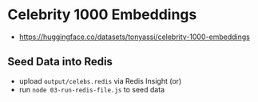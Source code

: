 # Celebrity 1000 Embeddings

- https://huggingface.co/datasets/tonyassi/celebrity-1000-embeddings

## Seed Data into Redis

- upload `output/celebs.redis` via Redis Insight
  (or)
- run `node 03-run-redis-file.js` to seed data
